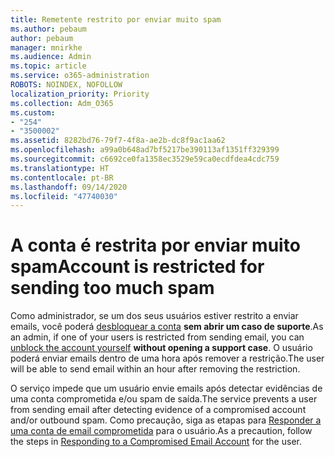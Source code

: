 ```yaml
---
title: Remetente restrito por enviar muito spam
ms.author: pebaum
author: pebaum
manager: mnirkhe
ms.audience: Admin
ms.topic: article
ms.service: o365-administration
ROBOTS: NOINDEX, NOFOLLOW
localization_priority: Priority
ms.collection: Adm_O365
ms.custom:
- "254"
- "3500002"
ms.assetid: 8282bd76-79f7-4f8a-ae2b-dc8f9ac1aa62
ms.openlocfilehash: a99a0b648ad7bf5217be390113af1351ff329399
ms.sourcegitcommit: c6692ce0fa1358ec3529e59ca0ecdfdea4cdc759
ms.translationtype: HT
ms.contentlocale: pt-BR
ms.lasthandoff: 09/14/2020
ms.locfileid: "47740030"
---
```

# <a name="account-is-restricted-for-sending-too-much-spam"></a><span data-ttu-id="dfd24-102">A conta é restrita por enviar muito spam</span><span class="sxs-lookup"><span data-stu-id="dfd24-102">Account is restricted for sending too much spam</span></span>

<span data-ttu-id="dfd24-103">Como administrador, se um dos seus usuários estiver restrito a enviar emails, você poderá [desbloquear a conta](https://protection.office.com/?hash=/restrictedusers) **sem abrir um caso de suporte**.</span><span class="sxs-lookup"><span data-stu-id="dfd24-103">As an admin, if one of your users is restricted from sending email, you can [unblock the account yourself](https://protection.office.com/?hash=/restrictedusers) **without opening a support case**.</span></span> <span data-ttu-id="dfd24-104">O usuário poderá enviar emails dentro de uma hora após remover a restrição.</span><span class="sxs-lookup"><span data-stu-id="dfd24-104">The user will be able to send email within an hour after removing the restriction.</span></span>

<span data-ttu-id="dfd24-105">O serviço impede que um usuário envie emails após detectar evidências de uma conta comprometida e/ou spam de saída.</span><span class="sxs-lookup"><span data-stu-id="dfd24-105">The service prevents a user from sending email after detecting evidence of a compromised account and/or outbound spam.</span></span> <span data-ttu-id="dfd24-106">Como precaução, siga as etapas para [Responder a uma conta de email comprometida](https://docs.microsoft.com/microsoft-365/security/office-365-security/responding-to-a-compromised-email-account) para o usuário.</span><span class="sxs-lookup"><span data-stu-id="dfd24-106">As a precaution, follow the steps in [Responding to a Compromised Email Account](https://docs.microsoft.com/microsoft-365/security/office-365-security/responding-to-a-compromised-email-account) for the user.</span></span>

